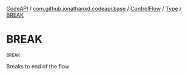 [CodeAPI](../../../index.md) / [com.github.jonathanxd.codeapi.base](../../index.md) / [ControlFlow](../index.md) / [Type](index.md) / [BREAK](.)

# BREAK

`BREAK`

Breaks to end of the flow

